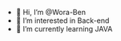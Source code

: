 - 👋 Hi, I’m @Wora-Ben
- 👀 I’m interested in Back-end
- 🌱 I’m currently learning JAVA

<!---
Wora-Ben/Wora-Ben is a ✨ special ✨ repository because its `README.md` (this file) appears on your GitHub profile.
You can click the Preview link to take a look at your changes.
--->
